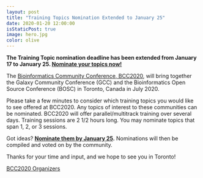```yaml
---
layout: post
title: "Training Topics Nomination Extended to January 25"
date: 2020-01-20 12:00:00
isStaticPost: true
image: hero.jpg
color: olive
---
```


**The Training Topic nomination deadline has been extended from January 17 to January 25.  [Nominate your topics now!](https://docs.google.com/forms/d/e/1FAIpQLSel0N-OY9XoOnCa5MU0Tlo1CIp0eSGrOVyxOXzVxwRGvmrxnQ/viewform)**

The [Bioinformatics Community Conference, BCC2020](https://bcc2020.github.io/), will bring together the Galaxy Community Conference (GCC) and the Bioinformatics Open Source Conference (BOSC) in Toronto, Canada in July 2020.  

Please take a few minutes to consider which training topics you would like to see offered at BCC2020. Any topics of interest to these communities can be nominated. BCC2020 will offer parallel/multitrack training over several days.  Training sessions are 2 1/2 hours long.  You may nominate topics that span 1, 2, or 3 sessions.

Got ideas?  **[Nominate them by January 25](https://docs.google.com/forms/d/e/1FAIpQLSel0N-OY9XoOnCa5MU0Tlo1CIp0eSGrOVyxOXzVxwRGvmrxnQ/viewform).**  Nominations will then be compiled and voted on by the community.

Thanks for your time and input, and we hope to see you in Toronto!

[BCC2020 Organizers](https://bcc2020.github.io/about/#team)

